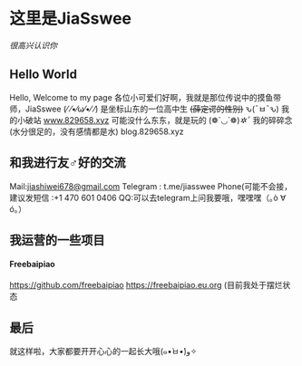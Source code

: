 # 这里是JiaSswee #
*很高兴认识你*

## Hello World ##
Hello, Welcome to my page
各位小可爱们好啊，我就是那位传说中的摸鱼带师，JiaSswee (⁄ ⁄•⁄ω⁄•⁄ ⁄)
是坐标山东的一位高中生 ~~(薛定谔的性别)~~ ԅ(¯ㅂ¯ԅ)
我的小破站 www.829658.xyz 可能没什么东东，就是玩的 (❁´◡`❁)*✲ﾟ*
我的碎碎念(水分很足的，没有感情都是水) blog.829658.xyz

## 和我进行友♂好的交流 ##
Mail:jiashiwei678@gmail.com
Telegram : t.me/jiasswee
Phone(可能不会接，建议发短信 :+1 470 601 0406
QQ:可以去telegram上问我要哦，嘿嘿嘿（｡ò ∀ ó｡）

## 我运营的一些项目 ##
#### Freebaipiao ####
https://github.com/freebaipiao
https://freebaipiao.eu.org
(目前我处于摆烂状态

## 最后 ##
就这样啦，大家都要开开心心的一起长大哦(๑•̀ㅂ•́)و✧
